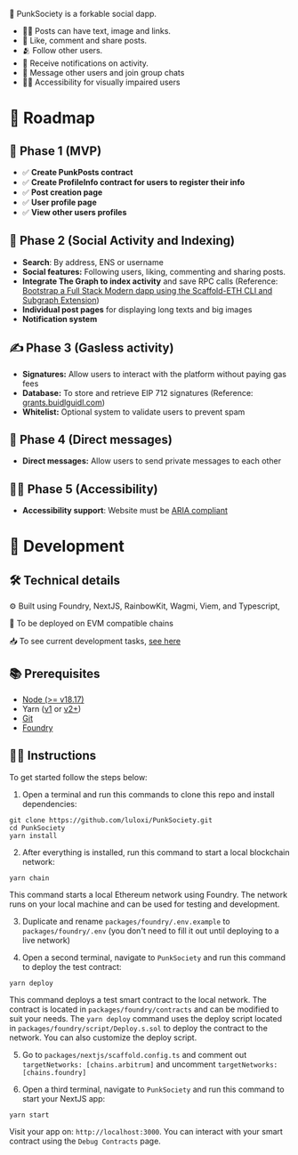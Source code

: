 🤘 PunkSociety is a forkable social dapp.

- 🤹‍♂️ Posts can have text, image and links.
- 💬 Like, comment and share posts.
- 🫂 Follow other users.
- 🔔 Receive notifications on activity.
- 💌 Message other users and join group chats
- 🧑‍🦽 Accessibility for visually impaired users

# 🤘 Roadmap

## 🐣 Phase 1 (MVP)

- ✅ **Create PunkPosts contract**
- ✅ **Create ProfileInfo contract for users to register their info**
- ✅ **Post creation page**
- ✅ **User profile page**
- ✅ **View other users profiles**

## 👥 Phase 2 (Social Activity and Indexing)

- **Search**: By address, ENS or username
- **Social features:** Following users, liking, commenting and sharing posts.
- **Integrate The Graph to index activity** and save RPC calls (Reference: [Bootstrap a Full Stack Modern dapp using the Scaffold-ETH CLI and Subgraph Extension](https://siddhantk08.hashnode.dev/bootstrap-a-full-stack-modern-dapp-using-the-scaffold-eth-cli-and-subgraph-extension))
- **Individual post pages** for displaying long texts and big images
- **Notification system**

## ✍️ Phase 3 (Gasless activity)

- **Signatures:** Allow users to interact with the platform without paying gas fees
- **Database:** To store and retrieve EIP 712 signatures (Reference: [grants.buidlguidl.com](https://github.com/BuidlGuidl/grants.buidlguidl.com))
- **Whitelist:** Optional system to validate users to prevent spam

## 💌 Phase 4 (Direct messages)

- **Direct messages:** Allow users to send private messages to each other

## 🧑‍🦽 Phase 5 (Accessibility)

- **Accessibility support**: Website must be [ARIA compliant](https://developer.mozilla.org/en-US/docs/Web/Accessibility/ARIA)

# 🤘 Development

## 🛠️ Technical details

⚙️ Built using Foundry, NextJS, RainbowKit, Wagmi, Viem, and Typescript,

🔗 To be deployed on EVM compatible chains

📥 To see current development tasks, [see here](https://lulox.notion.site/PunkSociety-3458ad216e8c40a9b4489fe026146552?pvs=74)

## 📚 Prerequisites

- [Node (>= v18.17)](https://nodejs.org/en/download/package-manager)
- Yarn ([v1](https://classic.yarnpkg.com/en/docs/install/#windows-stable) or [v2+](https://yarnpkg.com/getting-started/install))
- [Git](https://git-scm.com/downloads)
- [Foundry](https://book.getfoundry.sh/getting-started/installation)

## 👨‍🏫 Instructions

To get started follow the steps below:

1. Open a terminal and run this commands to clone this repo and install dependencies:

```
git clone https://github.com/luloxi/PunkSociety.git
cd PunkSociety
yarn install
```

2. After everything is installed, run this command to start a local blockchain network:

```
yarn chain
```

This command starts a local Ethereum network using Foundry. The network runs on your local machine and can be used for testing and development.

3. Duplicate and rename `packages/foundry/.env.example` to `packages/foundry/.env` (you don't need to fill it out until deploying to a live network)

4. Open a second terminal, navigate to `PunkSociety` and run this command to deploy the test contract:

```
yarn deploy
```

This command deploys a test smart contract to the local network. The contract is located in `packages/foundry/contracts` and can be modified to suit your needs. The `yarn deploy` command uses the deploy script located in `packages/foundry/script/Deploy.s.sol` to deploy the contract to the network. You can also customize the deploy script.

5. Go to `packages/nextjs/scaffold.config.ts` and comment out `targetNetworks: [chains.arbitrum]` and uncomment `targetNetworks: [chains.foundry]`

6. Open a third terminal, navigate to `PunkSociety` and run this command to start your NextJS app:

```
yarn start
```

Visit your app on: `http://localhost:3000`. You can interact with your smart contract using the `Debug Contracts` page.
